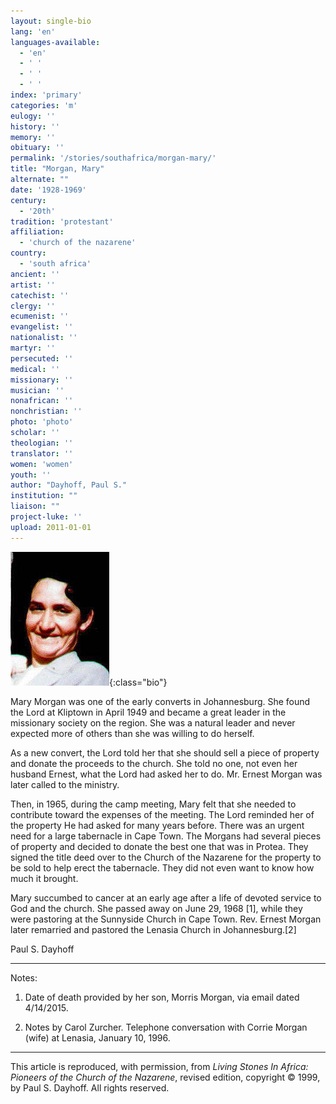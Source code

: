 ```yaml
---
layout: single-bio
lang: 'en'
languages-available:
  - 'en'
  - ' '
  - ' '
  - ' '
index: 'primary'
categories: 'm'
eulogy: ''
history: ''
memory: ''
obituary: ''
permalink: '/stories/southafrica/morgan-mary/'
title: "Morgan, Mary"
alternate: ""
date: '1928-1969'
century:
  - '20th'
tradition: 'protestant'
affiliation:
  - 'church of the nazarene'
country:
  - 'south africa'
ancient: ''
artist: ''
catechist: ''
clergy: ''
ecumenist: ''
evangelist: ''
nationalist: ''
martyr: ''
persecuted: ''
medical: ''
missionary: ''
musician: ''
nonafrican: ''
nonchristian: ''
photo: 'photo'
scholar: ''
theologian: ''
translator: ''
women: 'women'
youth: ''
author: "Dayhoff, Paul S."
institution: ""
liaison: ""
project-luke: ''
upload: 2011-01-01
---
```


![Mary Morgan](/images/bio-pics/southafrica/morgan-mary/morgan_mary.jpg){:class="bio"}

Mary Morgan was one of the early converts in Johannesburg.  She found the Lord at Kliptown in April 1949 and became a great leader in the missionary society on the region.  She was a natural leader and never expected more of others than she was willing to do herself.

As a new convert, the Lord told her that she should sell a piece of  property and donate the proceeds to the church.  She told no one, not even her husband Ernest, what the Lord had asked her to do.  Mr. Ernest Morgan was later called to the ministry.

Then, in 1965, during the camp meeting, Mary felt that she needed to contribute toward the expenses of the meeting.  The Lord reminded her  of the property He had asked for many years before.  There was an urgent need for a large tabernacle in Cape Town.  The Morgans  had several pieces of property and decided to donate the best one that was in Protea.  They signed the title deed over to  the Church of the Nazarene for the property to be sold to help erect the tabernacle.  They did not even want to know how much it brought.

Mary succumbed to cancer at an early age after a life of devoted service to God and the church.  She passed away on June 29, 1968 [1], while they were pastoring at the Sunnyside Church in Cape Town.  Rev. Ernest Morgan later remarried and pastored the Lenasia Church in Johannesburg.[2]

Paul S. Dayhoff

---

Notes:

1. Date of death provided by her son, Morris Morgan, via email dated 4/14/2015.

2. Notes by Carol Zurcher.  Telephone conversation with Corrie Morgan (wife) at Lenasia, January 10, 1996.

---

This article is reproduced, with permission, from *Living Stones In Africa: Pioneers of the Church of the Nazarene*, revised edition, copyright &copy; 1999, by Paul S. Dayhoff.  All rights reserved.
